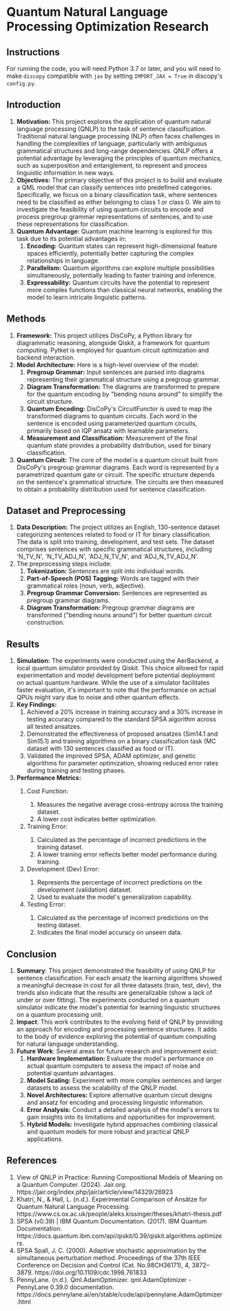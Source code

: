 **<h1>Quantum Natural Language Processing Optimization Research</h1>**
**<h2>Instructions</h2>**
For running the code, you will need Python 3.7 or later, and you will need to make `discopy` compatible with `jax` by setting `IMPORT_JAX = True` in discopy's `config.py`. 

**<h2>Introduction</h2>**
<ol>
  <li><b>Motivation:</b> This project explores the application of quantum natural language processing (QNLP) to the task of sentence classification. Traditional natural language processing (NLP) often faces challenges in handling the complexities of language, particularly with ambiguous grammatical structures and long-range dependencies. QNLP offers a potential advantage by leveraging the principles of quantum mechanics, such as superposition and entanglement, to represent and process linguistic information in new ways.</li>
  <li><b>Objectives:</b> The primary objective of this project is to build and evaluate a QML model that can classify sentences into predefined categories. Specifically, we focus on a binary classification task, where sentences need to be classified as either belonging to class 1 or class 0. We aim to investigate the feasibility of using quantum circuits to encode and process pregroup grammar representations of sentences, and to use these representations for classification.</li>
  <li><b>Quantum Advantage:</b> Quantum machine learning is explored for this task due to its potential advantages in:
    <ol>
      <li><b>Encoding:</b> Quantum states can represent high-dimensional feature spaces efficiently, potentially better capturing the complex relationships in language.</li>
      <li><b>Parallelism:</b> Quantum algorithms can explore multiple possibilities simultaneously, potentially leading to faster training and inference.</li>
      <li><b>Expressability:</b> Quantum circuits have the potential to represent more complex functions than classical neural networks, enabling the model to learn intricate linguistic patterns.</li>
    </ol>
  </li>
</ol>

**<h2>Methods</h2>**
<ol>
  <li><b>Framework:</b> This project utilizes DisCoPy, a Python library for diagrammatic reasoning, alongside Qiskit, a framework for quantum computing. Pytket is employed for quantum circuit optimization and backend interaction.</li>
  <li><b>Model Architecture:</b> Here is a high-level overview of the model:
    <ol>
      <li><b>Pregroup Grammar:</b> Input sentences are parsed into diagrams representing their grammatical structure using a pregroup grammar.</li>
      <li><b>Diagram Transformation:</b> The diagrams are transformed to prepare for the quantum encoding by "bending nouns around" to simplify the circuit structure.</li>
      <li><b>Quantum Encoding:</b> DisCoPy's CircuitFunctor is used to map the transformed diagrams to quantum circuits. Each word in the sentence is encoded using parameterized quantum circuits, primarily based on IQP ansatz with learnable parameters.</li>
      <li><b>Measurement and Classification:</b> Measurement of the final quantum state provides a probability distribution, used for binary classification.</li>
    </ol>
  </li>
  <li><b>Quantum Circuit:</b> The core of the model is a quantum circuit built from DisCoPy's pregroup grammar diagrams. Each word is represented by a parametrized quantum gate or circuit. The specific structure depends on the sentence's grammatical structure. The circuits are then measured to obtain a probability distribution used for sentence classification.</li>
</ol>

**<h2>Dataset and Preprocessing</h2>**
<ol>
  <li><b>Data Description:</b> The project utilizes an English, 130-sentence dataset categorizing sentences related to food or IT for binary classification. The data is split into training, development, and test sets. The dataset comprises sentences with specific grammatical structures, including 'N_TV_N', 'N_TV_ADJ_N', 'ADJ_N_TV_N', and 'ADJ_N_TV_ADJ_N'.
  </li>
  <li>The preprocessing steps include:
    <ol>
      <li><b>Tokenization:</b> Sentences are split into individual words.</li>
      <li><b>Part-of-Speech (POS) Tagging:</b> Words are tagged with their grammatical roles (noun, verb, adjective).</li>
      <li><b>Pregroup Grammar Conversion:</b> Sentences are represented as pregroup grammar diagrams.</li>
      <li><b>Diagram Transformation:</b> Pregroup grammar diagrams are transformed ("bending nouns around") for better quantum circuit construction.</li>
    </ol>
  </li>
</ol>

**<h2>Results</h2>**
<ol>
  <li><b>Simulation:</b> The experiments were conducted using the AerBackend, a local quantum simulator provided by Qiskit. This choice allowed for rapid experimentation and model development before potential deployment on actual quantum hardware. While the use of a simulator facilitates faster evaluation, it's important to note that the performance on actual QPUs might vary due to noise and other quantum effects.</li>
  <li><b>Key Findings:</b>
    <ol>
      <li>Achieved a 20% increase in training accuracy and a 30% increase in testing accuracy compared to the standard SPSA algorithm across all tested ansatzes.</li>
      <li>Demonstrated the effectiveness of proposed ansatzes (Sim14.1 and Sim15.1) and training algorithms on a binary classification task (MC dataset with 130 sentences classified as food or IT).</li>
      <li>Validated the improved SPSA, ADAM optimizer, and genetic algorithms for parameter optimization, showing reduced error rates during training and testing phases.</li>
    </ol>
  </li>
  <li><b>Performance Metrics:</b> </li>
    <ol>
      <li>Cost Function:</li>
        <ol>
          <li>Measures the negative average cross-entropy across the training dataset.</li>
          <li>A lower cost indicates better optimization.</li>
        </ol>
      <li>Training Error:</li>
        <ol>
          <li>Calculated as the percentage of incorrect predictions in the training dataset.</li>
          <li>A lower training error reflects better model performance during training.</li>
        </ol>
      <li>Development (Dev) Error:</li>
        <ol>
          <li>Represents the percentage of incorrect predictions on the development (validation) dataset.</li>
          <li>Used to evaluate the model's generalization capability.</li>
        </ol>
      <li>Testing Error:</li>
        <ol>
          <li>Calculated as the percentage of incorrect predictions on the testing dataset.</li>
          <li>Indicates the final model accuracy on unseen data.</li>
        </ol>
    </ol>
</ol>

**<h2>Conclusion</h2>**
<ol>
  <li><b>Summary</b>: This project demonstrated the feasibility of using QNLP for sentence classification. For each ansatz the learning algorithms showed a meaningful decrease in cost for all three datasets (train, test, dev), the trends also indicate that the results are generalizable (show a lack of under or over fitting). The experiments conducted on a quantum simulator indicate the model's potential for learning linguistic structures on a quantum processing unit.</li>
  <li><b>Impact</b>: This work contributes to the evolving field of QNLP by providing an approach for encoding and processing sentence structures. It adds to the body of evidence exploring the potential of quantum computing for natural language understanding.</li>
  <li><b>Future Work</b>: Several areas for future research and improvement exist:
    <ol>
      <li><b>Hardware Implementation:</b> Evaluate the model's performance on actual quantum computers to assess the impact of noise and potential quantum advantages.</li>
      <li><b>Model Scaling:</b> Experiment with more complex sentences and larger datasets to assess the scalability of the QNLP model.</li>
      <li><b>Novel Architectures:</b> Explore alternative quantum circuit designs and ansatz for encoding and processing linguistic information.</li>
      <li><b>Error Analysis:</b> Conduct a detailed analysis of the model's errors to gain insights into its limitations and opportunities for improvement.</li>
      <li><b>Hybrid Models:</b> Investigate hybrid approaches combining classical and quantum models for more robust and practical QNLP applications.</li>
    </ol>
  </li>
</ol>

**<h2>References</h2>**
<ol>
  <li> View of QNLP in Practice: Running Compositional Models of Meaning on a Quantum Computer. (2024). 
Jair.org. https://jair.org/index.php/jair/article/view/14329/26923</li>
  <li>Khatri, N., & Hall, L. (n.d.). Experimental Comparison of Ansätze for Quantum Natural Language Processing. 
https://www.cs.ox.ac.uk/people/aleks.kissinger/theses/khatri-thesis.pdf</li>
  <li>SPSA (v0.39) | IBM Quantum Documentation. (2017). IBM Quantum Documentation. 
https://docs.quantum.ibm.com/api/qiskit/0.39/qiskit.algorithms.optimizers.</li>
  <li>SPSA Spall, J. C. (2000). Adaptive stochastic approximation by the simultaneous perturbation method. Proceedings 
of the 37th IEEE Conference on Decision and Control (Cat. No.98CH36171), 4, 3872–3879.  
https://doi.org/10.1109/cdc.1998.761833 
  <li>PennyLane. (n.d.). Qml.AdamOptimizer. qml.AdamOptimizer - PennyLane 0.39.0 documentation. 
https://docs.pennylane.ai/en/stable/code/api/pennylane.AdamOptimizer.html</li>
</li>
</ol>
